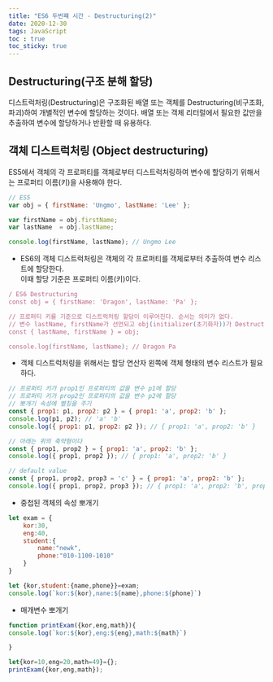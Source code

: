 ```yaml
---
title: "ES6 두번쨰 시간 - Destructuring(2)"
date: 2020-12-30
tags: JavaScript
toc : true
toc_sticky: true
---
```

## Destructuring(구조 분해 할당)
디스트럭처링(Destructuring)은 구조화된 배열 또는 객체를 Destructuring(비구조화, 파괴)하여 개별적인 변수에 할당하는 것이다.
배열 또는 객체 리터럴에서 필요한 값만을 추출하여 변수에 할당하거나 반환할 때 유용하다.

## 객체 디스트럭처링 (Object destructuring)
ES5에서 객체의 각 프로퍼티를 객체로부터 디스트럭처링하여 변수에 할당하기 위해서는 프로퍼티 이름(키)을 사용해야 한다.
```js
// ES5
var obj = { firstName: 'Ungmo', lastName: 'Lee' };

var firstName = obj.firstName;
var lastName  = obj.lastName;

console.log(firstName, lastName); // Ungmo Lee
```

* ES6의 객체 디스트럭처링은 객체의 각 프로퍼티를 객체로부터 추출하여 변수 리스트에 할당한다.<br/>
이때 할당 기준은 프로퍼티 이름(키)이다.

```js
/ ES6 Destructuring
const obj = { firstName: 'Dragon', lastName: 'Pa' };

// 프로퍼티 키를 기준으로 디스트럭처링 할당이 이루어진다. 순서는 의미가 없다.
// 변수 lastName, firstName가 선언되고 obj(initializer(초기화자))가 Destructuring(비구조화, 파괴)되어 할당된다.
const { lastName, firstName } = obj;

console.log(firstName, lastName); // Dragon Pa
```

* 객체 디스트럭처링을 위해서는 할당 연산자 왼쪽에 객체 형태의 변수 리스트가 필요하다.

```js
// 프로퍼티 키가 prop1인 프로퍼티의 값을 변수 p1에 할당
// 프로퍼티 키가 prop2인 프로퍼티의 값을 변수 p2에 할당
// 뽀개기 속성에 별칭을 주기
const { prop1: p1, prop2: p2 } = { prop1: 'a', prop2: 'b' };
console.log(p1, p2); // 'a' 'b'
console.log({ prop1: p1, prop2: p2 }); // { prop1: 'a', prop2: 'b' }

// 아래는 위의 축약형이다
const { prop1, prop2 } = { prop1: 'a', prop2: 'b' };
console.log({ prop1, prop2 }); // { prop1: 'a', prop2: 'b' }

// default value
const { prop1, prop2, prop3 = 'c' } = { prop1: 'a', prop2: 'b' };
console.log({ prop1, prop2, prop3 }); // { prop1: 'a', prop2: 'b', prop3: 'c' }
```

* 중첩된 객체의 속성 뽀개기

```js
let exam = {
    kor:30,
    eng:40,
    student:{
        name:"newk",
        phone:"010-1100-1010"
    }
}

let {kor,student:{name,phone}}=exam;
console.log(`kor:${kor},nane:${name},phone:${phone}`)
```

* 매개변수 뽀개기

```js
function printExam({kor,eng,math}){
console.log(`kor:${kor},eng:${eng},math:${math}`)

}

let{kor=10,eng=20,math=49}={};
printExam({kor,eng,math});
```
